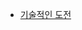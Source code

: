 - [기술적인 도전](https://github.com/woowa-techcamp-2022/web-baemin-leehyeongjun/wiki/%EA%B8%B0%EC%88%A0%EC%A0%81%EC%9D%B8-%EB%8F%84%EC%A0%84)